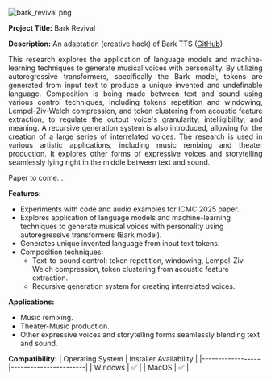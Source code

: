 ![bark_revival png](https://github.com/user-attachments/assets/bc7b5fd3-456e-43f6-891a-278a5b5044e1)

**Project Title:** Bark Revival

**Description:**
An adaptation (creative hack) of Bark TTS ([GitHub](https://github.com/suno-ai/bark))

<div align="justify">
This research explores the application of language models and machine-learning techniques to generate musical voices with personality. By utilizing autoregressive transformers, specifically the Bark model, tokens are generated from input text to produce a unique invented and undefinable language. Composition is being made between text and sound using various control techniques, including tokens repetition and windowing, Lempel-Ziv-Welch compression, and token clustering from acoustic feature extraction, to regulate the output voice's granularity, intelligibility, and meaning. A recursive generation system is also introduced, allowing for the creation of a large series of interrelated voices. The research is used in various artistic applications, including music remixing and theater production. It explores other forms of expressive voices and storytelling seamlessly lying right in the middle between text and sound.

Paper to come...
</div>

**Features:**
- Experiments with code and audio examples for ICMC 2025 paper.
- Explores application of language models and machine-learning techniques to generate musical voices with personality using autoregressive transformers (Bark model).
- Generates unique invented language from input text tokens.
- Composition techniques:
  - Text-to-sound control: token repetition, windowing, Lempel-Ziv-Welch compression, token clustering from acoustic feature extraction.
  - Recursive generation system for creating interrelated voices.

**Applications:**
- Music remixing.
- Theater-Music production.
- Other expressive voices and storytelling forms seamlessly blending text and sound.

**Compatibility:**
| Operating System | Installer Availability |
|------------------|-----------------------|
| Windows          | ✅                     |
| MacOS            | ✅                     |
